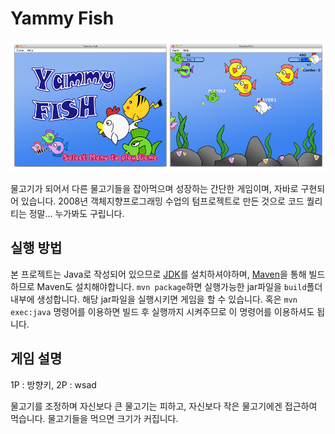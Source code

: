 # Yammy Fish

![ScreenShot](https://raw.githubusercontent.com/eincs/yammyfish/master/docs/screenshot.png)

물고기가 되어서 다른 물고기들을 잡아먹으며 성장하는 간단한 게임이며, 자바로 구현되어 있습니다.
2008년 객체지향프로그래밍 수업의 텀프로젝트로 만든 것으로 코드 퀄리티는 정말... 누가봐도 구립니다.

## 실행 방법

본 프로젝트는  Java로 작성되어 있으므로 [JDK]를 설치하셔야하며, [Maven]을 통해 빌드하므로 Maven도 설치해야합니다.
`mvn package`하면 실행가능한 jar파일을  `build`폴더 내부에 생성합니다. 해당 jar파일을 실행시키면 게임을 할 수 있습니다.
혹은 `mvn exec:java` 명령어를 이용하면 빌드 후 실행까지 시켜주므로 이 명령어를 이용하셔도 됩니다.

## 게임 설명

1P : 방향키,
2P : wsad

물고기를 조정하며 자신보다 큰 물고기는 피하고, 자신보다 작은 물고기에겐 접근하여 먹습니다.
물고기들을 먹으면 크기가 커집니다.

[JDK]: http://www.oracle.com/technetwork/java/javase/downloads
[Maven]: http://maven.apache.org/

